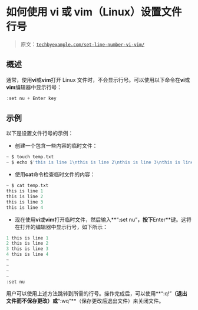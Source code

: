 # 如何使用 vi 或 vim（Linux）设置文件行号

> 原文：[`techbyexample.com/set-line-number-vi-vim/`](https://techbyexample.com/set-line-number-vi-vim/)

## **概述**

通常，使用**vi**或**vim**打开 Linux 文件时，不会显示行号。可以使用以下命令在**vi**或**vim**编辑器中显示行号：

```go
:set nu + Enter key
```

## **示例**

以下是设置文件行号的示例：

+   创建一个包含一些内容的临时文件：

```go
~ $ touch temp.txt
~ $ echo $'this is line 1\nthis is line 2\nthis is line 3\nthis is line 4' > temp.txt
```

+   使用**cat**命令检查临时文件的内容：

```go
~ $ cat temp.txt
this is line 1
this is line 2
this is line 3
this is line 4
```

+   现在使用**vi**或**vim**打开临时文件，然后输入**“:set nu”**，按下**Enter**键。这将在打开的编辑器中显示行号，如下所示：

```go
1 this is line 1
2 this is line 2
3 this is line 3
4 this is line 4
~
~
~
~
:set nu
```

用户可以使用上述方法跳转到所需的行号。操作完成后，可以使用**“:q!”**（退出文件而不保存更改）或**“:wq”**（保存更改后退出文件）来关闭文件。
